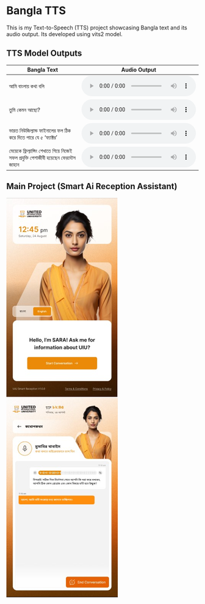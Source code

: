 # Bangla TTS

This is my Text-to-Speech (TTS) project showcasing Bangla text and its audio output.
Its developed using vits2 model.

## TTS Model Outputs

| Bangla Text         | Audio Output                          |
|---------------------|---------------------------------------|
| আমি বাংলায় কথা বলি | <audio controls><source src="https://raw.githubusercontent.com/ml-maddi/vits2_bangla/refs/heads/main/resources/bn1.mp3" type="audio/mp3"></audio> |
| তুমি কেমন আছো?     | <audio controls><source src="https://raw.githubusercontent.com/ml-maddi/vits2_bangla/refs/heads/main/resources/bn2.mp3" type="audio/mp3"></audio> |
| ভারত নিউজিল্যান্ড ফাইনালের ফল ঠিক করে দিতে পারে যে ৫ ‘ফ্যাক্টর’   | <audio controls><source src="https://raw.githubusercontent.com/ml-maddi/vits2_bangla/refs/heads/main/resources/bn3.mp3" type="audio/mp3"></audio> |
| মেয়েকে ফ্রিল্যান্সিং শেখাতে গিয়ে নিজেই সফল প্রযুক্তি পেশাজীবী হয়েছেন ফেরদৌস জাহান   | <audio controls><source src="https://raw.githubusercontent.com/ml-maddi/vits2_bangla/refs/heads/main/resources/bn4.mp3" type="audio/mp3"></audio> |

## Main Project (Smart Ai Reception Assistant)

![Smart Ai Reception Assistant](resources/ui.jpg)
![Conversation](resources/ui2.jpg)
